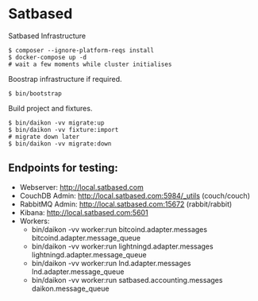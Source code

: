 # Satbased
Satbased Infrastructure

```
$ composer --ignore-platform-reqs install
$ docker-compose up -d
# wait a few moments while cluster initialises
```

Boostrap infrastructure if required.
```
$ bin/bootstrap
```

Build project and fixtures.
```
$ bin/daikon -vv migrate:up
$ bin/daikon -vv fixture:import
# migrate down later
$ bin/daikon -vv migrate:down
```

## Endpoints for testing:

- Webserver: http://local.satbased.com
- CouchDB Admin: http://local.satbased.com:5984/_utils (couch/couch)
- RabbitMQ Admin: http://local.satbased.com:15672 (rabbit/rabbit)
- Kibana: http://local.satbased.com:5601
- Workers:
  - bin/daikon -vv worker:run bitcoind.adapter.messages bitcoind.adapter.message_queue
  - bin/daikon -vv worker:run lightningd.adapter.messages lightningd.adapter.message_queue
  - bin/daikon -vv worker:run lnd.adapter.messages lnd.adapter.message_queue
  - bin/daikon -vv worker:run satbased.accounting.messages daikon.message_queue
